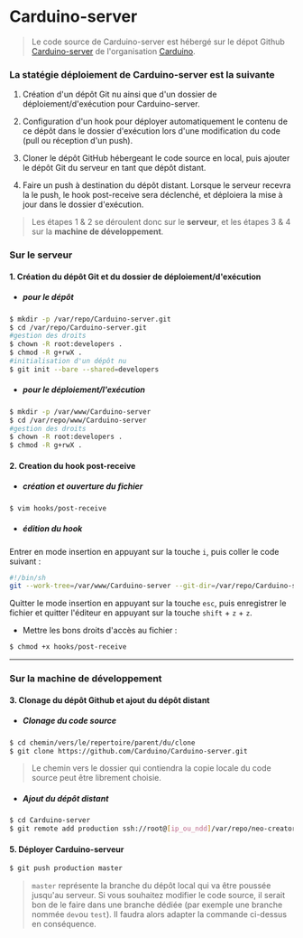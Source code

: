 # Carduino-server
> Le code source de Carduino-server est hébergé sur le dépot Github [Carduino-server](https://github.com/Carduino/Carduino-server) de l'organisation [Carduino](https://github.com/Carduino).

### La statégie déploiement de Carduino-server est la suivante

1. Création d'un dépôt Git nu ainsi que d'un dossier de déploiement/d'exécution pour Carduino-server. 

2. Configuration d'un hook pour déployer automatiquement le contenu de ce dépôt dans le dossier d'exécution lors d'une modification du code (pull ou réception d'un push).

3. Cloner le dépôt GitHub hébergeant le code source en local, puis ajouter le dépôt Git du serveur en tant que dépôt distant.

4. Faire un push à destination du dépôt distant. Lorsque le serveur recevra la le push, le hook post-receive sera déclenché, et déploiera la mise à jour dans le dossier d'exécution.

> Les étapes 1 & 2 se déroulent donc sur le **serveur**, et les étapes 3 & 4 sur la **machine de développement**.


### Sur le serveur

#### 1. Création du dépôt Git et du dossier de déploiement/d'exécution

* ##### pour le dépôt
```bash
$ mkdir -p /var/repo/Carduino-server.git
$ cd /var/repo/Carduino-server.git
#gestion des droits
$ chown -R root:developers .
$ chmod -R g+rwX .
#initialisation d'un dépôt nu   
$ git init --bare --shared=developers
```

* ##### pour le déploiement/l'exécution
```bash
$ mkdir -p /var/www/Carduino-server
$ cd /var/repo/www/Carduino-server
#gestion des droits
$ chown -R root:developers .
$ chmod -R g+rwX .
```


#### 2. Creation du hook post-receive

* ##### création et ouverture du fichier
```bash
$ vim hooks/post-receive
```
* ##### édition du hook 
Entrer en mode insertion en appuyant sur la touche `i`, puis coller le code suivant :
```bash
#!/bin/sh
git --work-tree=/var/www/Carduino-server --git-dir=/var/repo/Carduino-server.git checkout -f
```
Quitter le mode insertion en appuyant sur la touche `esc`, puis enregistrer le fichier et quitter l'éditeur en appuyant sur la touche `shift` + `z` + `z`.
    
* Mettre les bons droits d'accès au fichier :
```bash
$ chmod +x hooks/post-receive
```


---


### Sur la machine de développement

#### 3. Clonage du dépôt Github et ajout du dépôt distant

* ##### Clonage du code source
```bash
$ cd chemin/vers/le/repertoire/parent/du/clone
$ git clone https://github.com/Carduino/Carduino-server.git
```
>Le chemin vers le dossier qui contiendra la copie locale du code source peut être librement choisie.

* ##### Ajout du dépôt distant
```bash
$ cd Carduino-server
$ git remote add production ssh://root@[ip_ou_ndd]/var/repo/neo-creators.git
```


#### 5. Déployer Carduino-serveur
```bash
$ git push production master
```
>`master` représente la branche du dépôt local qui va être poussée jusqu'au serveur. Si vous souhaitez modifier le code source, il serait bon de le faire dans une branche dédiée (par exemple une branche nommée `dev`ou `test`). Il faudra alors adapter la commande ci-dessus en conséquence. 